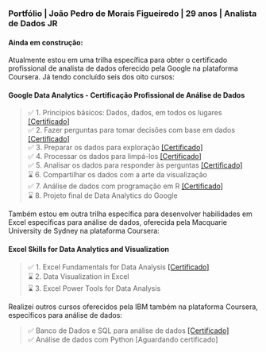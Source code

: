 ### Portfólio | João Pedro de Morais Figueiredo | 29 anos | Analista de Dados JR

#### Ainda em construção:

Atualmente estou em uma trilha específica para obter o certificado profissional de analista de dados oferecido pela Google na plataforma Coursera. Já tendo concluído seis dos oito cursos:

#### Google Data Analytics  - Certificação Profissional de Análise de Dados

>✅ 1. Princípios básicos: Dados, dados, em todos os lugares [[Certificado]](https://coursera.org/share/67fecd16e5761230fc4db2fdcfc33ecc) <br/>
✅ 2. Fazer perguntas para tomar decisões com base em dados [[Certificado]](https://coursera.org/share/0065455368ffe4262e7b0deda498c7e7) <br/>
✅ 3. Preparar os dados para exploração [[Certificado]](https://coursera.org/share/2d0c8254a095ed700607983a913df5c5) <br/>
✅ 4. Processar os dados para limpá-los [[Certificado]](https://coursera.org/share/de26d12212b66eb5de041740d29c291a) <br/>
✅ 5. Analisar os dados para responder às perguntas [[Certificado]](https://coursera.org/share/97d4411a7ac654e07fa770f41742cde2) <br/>
⌛ 6. Compartilhar os dados com a arte da visualização <br/>
✅ 7. Análise de dados com programação em R [[Certificado]](https://coursera.org/share/b441df5b752e65287dd8ab43a69b23e9) <br/>
⌛ 8. Projeto final de Data Analytics do Google <br/>

Também estou em outra trilha específica para desenvolver habilidades em Excel específicas para análise de dados, oferecida pela Macquarie University de Sydney na plataforma Coursera:

#### Excel Skills for Data Analytics and Visualization

>✅ 1. Excel Fundamentals for Data Analysis [[Certificado]](https://coursera.org/share/cf95bbe43b86329fe8ea1f45b5164138) <br/>
⌛ 2. Data Visualization in Excel <br/>
⌛ 3. Excel Power Tools for Data Analysis <br/>

Realizei outros cursos oferecidos pela IBM também na plataforma Coursera, específicos para análise de dados:

>✅ Banco de Dados e SQL para análise de dados [[Certificado]](https://coursera.org/share/81cfb3f4dbf05f5d4d70bc43a050f7be) <br/>
✅ Análise de dados com Python [Aguardando certificado]

